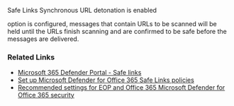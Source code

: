 Safe Links Synchronous URL detonation is enabled

 option is configured, messages that contain URLs to be scanned will be held until the URLs finish scanning and are confirmed to be safe before the messages are delivered.

### Related Links

* [Microsoft 365 Defender Portal - Safe links](https://security.microsoft.com/safelinksv2) 
* [Set up Microsoft Defender for Office 365 Safe Links policies](https://aka.ms/orca-atpp-docs-10) 
* [Recommended settings for EOP and Office 365 Microsoft Defender for Office 365 security](https://aka.ms/orca-atpp-docs-7)
